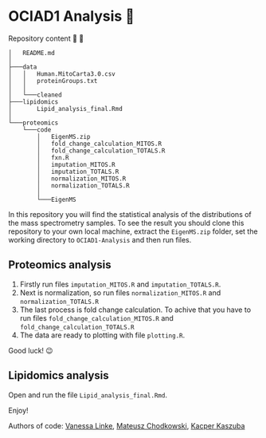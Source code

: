 # OCIAD1 Analysis :dna:

Repository content &#x1F333; &#x1F4C1;

```
│   README.md
│
├───data
│   │   Human.MitoCarta3.0.csv
│   │   proteinGroups.txt
│   │
│   └───cleaned
├───lipidomics
│       Lipid_analysis_final.Rmd
│
└───proteomics
    └───code
        │   EigenMS.zip
        │   fold_change_calculation_MITOS.R
        │   fold_change_calculation_TOTALS.R
        │   fxn.R
        │   imputation_MITOS.R
        │   imputation_TOTALS.R
        │   normalization_MITOS.R
        │   normalization_TOTALS.R
        │
        └───EigenMS
```

In this repository you will find the statistical analysis of the distributions of the
mass spectrometry samples. To see the result you should clone this repository
to your own local machine, extract the `EigenMS.zip` folder, set the working directory to `OCIAD1-Analysis` and then run files.

## Proteomics analysis

1. Firstly run files `imputation_MITOS.R` and `imputation_TOTALS.R`.
2. Next is normalization, so run files `normalization_MITOS.R` and `normalization_TOTALS.R`
3. The last process is fold change calculation. To achive that you have to run files `fold_change_calculation_MITOS.R` and `fold_change_calculation_TOTALS.R`
4. The data are ready to plotting with file `plotting.R`.

Good luck! 😉

## Lipidomics analysis

Open and run the file `Lipid_analysis_final.Rmd`.

Enjoy!

Authors of code: [Vanessa Linke](https://github.com/vanilink), [Mateusz Chodkowski](https://github.com/matiich), [Kacper Kaszuba](https://github.com/KacperKaszuba0608)
